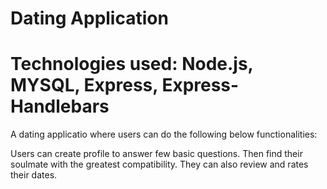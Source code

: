 # Dating Application 
# Technologies used: Node.js, MYSQL, Express, Express-Handlebars


A dating applicatio where users can do the following below functionalities:

Users can create profile to answer few basic questions.
Then find their soulmate with the greatest compatibility.
They can also review and rates their dates.

